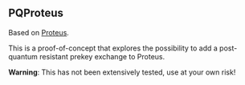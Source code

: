 ## PQProteus

Based on [Proteus](github.com/wireapp/proteus).

This is a proof-of-concept that explores the possibility to add a post-quantum resistant prekey exchange to Proteus.

**Warning**: This has not been extensively tested, use at your own risk! 
